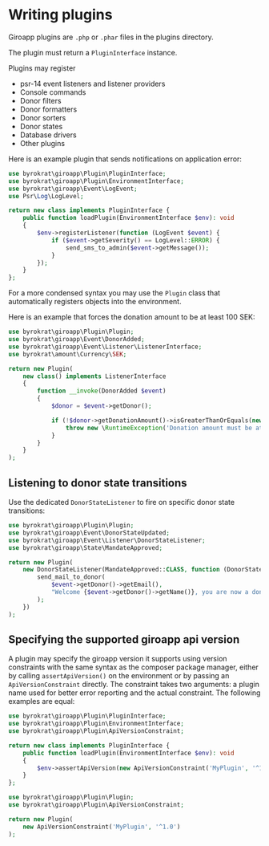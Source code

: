 # Writing plugins

Giroapp plugins are `.php` or `.phar` files in the plugins directory.

The plugin must return a `PluginInterface` instance.

Plugins may register

* psr-14 event listeners and listener providers
* Console commands
* Donor filters
* Donor formatters
* Donor sorters
* Donor states
* Database drivers
* Other plugins

Here is an example plugin that sends notifications on application error:

<!-- @example Full-plugin -->
```php
use byrokrat\giroapp\Plugin\PluginInterface;
use byrokrat\giroapp\Plugin\EnvironmentInterface;
use byrokrat\giroapp\Event\LogEvent;
use Psr\Log\LogLevel;

return new class implements PluginInterface {
    public function loadPlugin(EnvironmentInterface $env): void
    {
        $env->registerListener(function (LogEvent $event) {
            if ($event->getSeverity() == LogLevel::ERROR) {
                send_sms_to_admin($event->getMessage());
            }
        });
    }
};
```

For a more condensed syntax you may use the `Plugin` class that automatically
registers objects into the environment.

Here is an example that forces the donation amount to be at least 100 SEK:

<!-- @example validate-donation-amount -->
```php
use byrokrat\giroapp\Plugin\Plugin;
use byrokrat\giroapp\Event\DonorAdded;
use byrokrat\giroapp\Event\Listener\ListenerInterface;
use byrokrat\amount\Currency\SEK;

return new Plugin(
    new class() implements ListenerInterface
    {
        function __invoke(DonorAdded $event)
        {
            $donor = $event->getDonor();

            if (!$donor->getDonationAmount()->isGreaterThanOrEquals(new SEK('100'))) {
                throw new \RuntimeException('Donation amount must be at least 100');
            }
        }
    }
);
```

## Listening to donor state transitions

Use the dedicated `DonorStateListener` to fire on specific donor state transitions:

<!-- @example mandate-approved-listener -->
```php
use byrokrat\giroapp\Plugin\Plugin;
use byrokrat\giroapp\Event\DonorStateUpdated;
use byrokrat\giroapp\Event\Listener\DonorStateListener;
use byrokrat\giroapp\State\MandateApproved;

return new Plugin(
    new DonorStateListener(MandateApproved::CLASS, function (DonorStateUpdated $event) {
        send_mail_to_donor(
            $event->getDonor()->getEmail(),
            "Welcome {$event->getDonor()->getName()}, you are now a donor!"
        );
    })
);
```

## Specifying the supported giroapp api version

A plugin may specify the giroapp version it supports using version constraints
with the same syntax as the composer package manager, either by calling
`assertApiVersion()` on the environment or by passing an `ApiVersionConstraint`
directly. The constraint takes two arguments: a plugin name used for better
error reporting and the actual constraint. The following examples are equal:

<!-- @example version-constraint-full -->
```php
use byrokrat\giroapp\Plugin\PluginInterface;
use byrokrat\giroapp\Plugin\EnvironmentInterface;
use byrokrat\giroapp\Plugin\ApiVersionConstraint;

return new class implements PluginInterface {
    public function loadPlugin(EnvironmentInterface $env): void
    {
        $env->assertApiVersion(new ApiVersionConstraint('MyPlugin', '^1.0'));
    }
};
```

<!-- @example version-constraint-condensed -->
```php
use byrokrat\giroapp\Plugin\Plugin;
use byrokrat\giroapp\Plugin\ApiVersionConstraint;

return new Plugin(
    new ApiVersionConstraint('MyPlugin', '^1.0')
);
```

